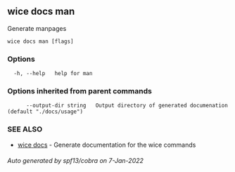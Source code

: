 ## wice docs man

Generate manpages

```
wice docs man [flags]
```

### Options

```
  -h, --help   help for man
```

### Options inherited from parent commands

```
      --output-dir string   Output directory of generated documenation (default "./docs/usage")
```

### SEE ALSO

* [wice docs](wice_docs.md)	 - Generate documentation for the wice commands

###### Auto generated by spf13/cobra on 7-Jan-2022
